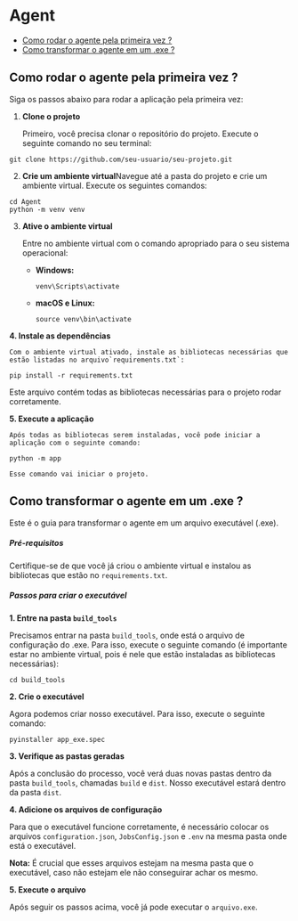 # Agent

- [Como rodar o agente pela primeira vez ?](#como-rodar-pela-primeira-vez-essa-aplicação-)
- [Como transformar o agente em um .exe ?](#como-transformar-o-agente-em-um-.exe-)

## Como rodar o agente pela primeira vez ?

Siga os passos abaixo para rodar a aplicação pela primeira vez:

1. **Clone o projeto**

   Primeiro, você precisa clonar o repositório do projeto. Execute o seguinte comando no seu terminal:

```
git clone https://github.com/seu-usuario/seu-projeto.git
```

2. **Crie um ambiente virtual**Navegue até a pasta do projeto e crie um ambiente virtual. Execute os seguintes comandos:

```
cd Agent
python -m venv venv
```

3. **Ative o ambiente virtual**

   Entre no ambiente virtual com o comando apropriado para o seu sistema operacional:

   - **Windows:**

     ```
     venv\Scripts\activate
     ```
   - **macOS e Linux:**

     ```
     source venv\bin\activate
     ```

**4. Instale as dependências**

    Com o ambiente virtual ativado, instale as bibliotecas necessárias que estão listadas no arquivo`requirements.txt`:

```
pip install -r requirements.txt
```

Este arquivo contém todas as bibliotecas necessárias para o projeto rodar corretamente.

**5. Execute a aplicação**

    Após todas as bibliotecas serem instaladas, você pode iniciar a aplicação com o seguinte comando:

```
python -m app
```

    Esse comando vai iniciar o projeto.

## Como transformar o agente em um .exe ?

Este é o guia para transformar o agente em um arquivo executável (.exe).

##### Pré-requisitos

Certifique-se de que você já criou o ambiente virtual e instalou as bibliotecas que estão no `requirements.txt`.

##### Passos para criar o executável


**1. Entre na pasta `build_tools`**

Precisamos entrar na pasta `build_tools`, onde está o arquivo de configuração do .exe. Para isso, execute o seguinte comando (é importante estar no ambiente virtual, pois é nele que estão instaladas as bibliotecas necessárias):

```
cd build_tools
```


**2. Crie o executável**

Agora podemos criar nosso executável. Para isso, execute o seguinte comando:

```
pyinstaller app_exe.spec
```


**3. Verifique as pastas geradas**

Após a conclusão do processo, você verá duas novas pastas dentro da pasta `build_tools`, chamadas `build` e `dist`. Nosso executável estará dentro da pasta `dist`.


**4. Adicione os arquivos de configuração**

Para que o executável funcione corretamente, é necessário colocar os arquivos `configuration.json`, `JobsConfig.json` e `.env` na mesma pasta onde está o executável.

**Nota:** É crucial que esses arquivos estejam na mesma pasta que o executável, caso não estejam ele não conseguirar achar os mesmo.


**5. Execute o arquivo**

Após seguir os passos acima, você já pode executar o `arquivo.exe`.
